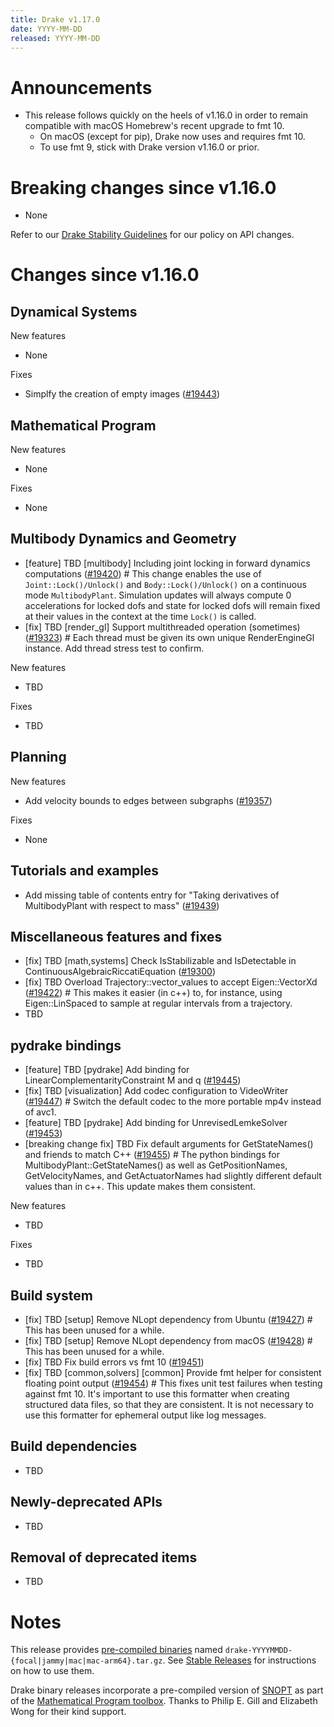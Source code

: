 ```yaml
---
title: Drake v1.17.0
date: YYYY-MM-DD
released: YYYY-MM-DD
---
```


# Announcements

* This release follows quickly on the heels of v1.16.0 in order to remain
  compatible with macOS Homebrew's recent upgrade to fmt 10.
  * On macOS (except for pip), Drake now uses and requires fmt 10.
  * To use fmt 9, stick with Drake version v1.16.0 or prior.

# Breaking changes since v1.16.0

* None

Refer to our [Drake Stability Guidelines](/stable.html) for our policy
on API changes.

# Changes since v1.16.0

## Dynamical Systems

<!-- <relnotes for systems go here> -->


New features

* None

Fixes

* Simplfy the creation of empty images ([#19443][_#19443])


## Mathematical Program

<!-- <relnotes for solvers go here> -->


New features

* None

Fixes

* None

## Multibody Dynamics and Geometry

<!-- <relnotes for geometry,multibody go here> -->

* [feature] TBD [multibody] Including joint locking in forward dynamics computations ([#19420][_#19420])  # This change enables the use of `Joint::Lock()/Unlock()` and `Body::Lock()/Unlock()` on a continuous mode `MultibodyPlant`. Simulation updates will always compute 0 accelerations for locked dofs and state for locked dofs will remain fixed at their values in the context at the time `Lock()` is called.
* [fix] TBD [render_gl] Support multithreaded operation (sometimes) ([#19323][_#19323])  # Each thread must be given its own unique RenderEngineGl instance. Add thread stress test to confirm.

New features

* TBD

Fixes

* TBD

## Planning

<!-- <relnotes for planning go here> -->


New features

* Add velocity bounds to edges between subgraphs ([#19357][_#19357])

Fixes

* None

## Tutorials and examples

<!-- <relnotes for examples,tutorials go here> -->

* Add missing table of contents entry for "Taking derivatives of MultibodyPlant with respect to mass" ([#19439][_#19439])

## Miscellaneous features and fixes

<!-- <relnotes for common,math,lcm,lcmtypes,manipulation,perception,visualization go here> -->

* [fix] TBD [math,systems] Check IsStabilizable and IsDetectable in ContinuousAlgebraicRiccatiEquation ([#19300][_#19300])
* [fix] TBD Overload Trajectory::vector_values to accept Eigen::VectorXd ([#19422][_#19422])  # This makes it easier (in c++) to, for instance, using Eigen::LinSpaced to sample at regular intervals from a trajectory.
* TBD

## pydrake bindings

<!-- <relnotes for bindings go here> -->

* [feature] TBD [pydrake] Add binding for LinearComplementarityConstraint M and q ([#19445][_#19445])
* [fix] TBD [visualization] Add codec configuration to VideoWriter ([#19447][_#19447])  # Switch the default codec to the more portable mp4v instead of avc1.
* [feature] TBD [pydrake] Add binding for UnrevisedLemkeSolver ([#19453][_#19453])
* [breaking change fix] TBD Fix default arguments for GetStateNames() and friends to match C++ ([#19455][_#19455])  # The python bindings for MultibodyPlant::GetStateNames() as well as GetPositionNames, GetVelocityNames, and GetActuatorNames had slightly different default values than in c++.  This update makes them consistent.

New features

* TBD

Fixes

* TBD

## Build system

<!-- <relnotes for cmake,doc,setup,third_party,tools go here> -->

* [fix] TBD [setup] Remove NLopt dependency from Ubuntu ([#19427][_#19427])  # This has been unused for a while.
* [fix] TBD [setup] Remove NLopt dependency from macOS ([#19428][_#19428])  # This has been unused for a while.
* [fix] TBD Fix build errors vs fmt 10 ([#19451][_#19451])
* [fix] TBD [common,solvers] [common] Provide fmt helper for consistent floating point output ([#19454][_#19454])  # This fixes unit test failures when testing against fmt 10. It's important to use this formatter when creating structured data files, so that they are consistent. It is not necessary to use this formatter for ephemeral output like log messages.

## Build dependencies

<!-- <relnotes for workspace go here> -->

* TBD

## Newly-deprecated APIs

* TBD

## Removal of deprecated items

* TBD

# Notes


This release provides [pre-compiled binaries](https://github.com/RobotLocomotion/drake/releases/tag/v1.17.0) named
``drake-YYYYMMDD-{focal|jammy|mac|mac-arm64}.tar.gz``. See [Stable Releases](/from_binary.html#stable-releases) for instructions on how to use them.

Drake binary releases incorporate a pre-compiled version of [SNOPT](https://ccom.ucsd.edu/~optimizers/solvers/snopt/) as part of the
[Mathematical Program toolbox](https://drake.mit.edu/doxygen_cxx/group__solvers.html). Thanks to
Philip E. Gill and Elizabeth Wong for their kind support.

<!-- <begin issue links> -->
[_#19300]: https://github.com/RobotLocomotion/drake/pull/19300
[_#19323]: https://github.com/RobotLocomotion/drake/pull/19323
[_#19357]: https://github.com/RobotLocomotion/drake/pull/19357
[_#19420]: https://github.com/RobotLocomotion/drake/pull/19420
[_#19422]: https://github.com/RobotLocomotion/drake/pull/19422
[_#19427]: https://github.com/RobotLocomotion/drake/pull/19427
[_#19428]: https://github.com/RobotLocomotion/drake/pull/19428
[_#19439]: https://github.com/RobotLocomotion/drake/pull/19439
[_#19443]: https://github.com/RobotLocomotion/drake/pull/19443
[_#19445]: https://github.com/RobotLocomotion/drake/pull/19445
[_#19447]: https://github.com/RobotLocomotion/drake/pull/19447
[_#19451]: https://github.com/RobotLocomotion/drake/pull/19451
[_#19453]: https://github.com/RobotLocomotion/drake/pull/19453
[_#19454]: https://github.com/RobotLocomotion/drake/pull/19454
[_#19455]: https://github.com/RobotLocomotion/drake/pull/19455
<!-- <end issue links> -->

<!--
  Current oldest_commit 02aec896f19870276b9b1a9f2f95638ef766e370 (exclusive).
  Current newest_commit ee08c4364e20aa93287fbaed157c82d147d3f003 (inclusive).
-->
